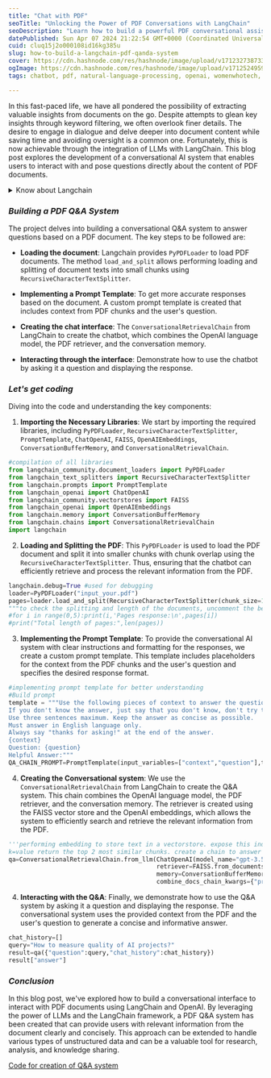```yaml
---
title: "Chat with PDF"
seoTitle: "Unlocking the Power of PDF Conversations with LangChain"
seoDescription: "Learn how to build a powerful PDF conversational assistant using the LangChain framework. Seamlessly retrieve and integrate information from PDF documents."
datePublished: Sun Apr 07 2024 21:22:54 GMT+0000 (Coordinated Universal Time)
cuid: cluq15j2o000108id16kg385u
slug: how-to-build-a-langchain-pdf-qanda-system
cover: https://cdn.hashnode.com/res/hashnode/image/upload/v1712327387338/e21232bb-6cce-41de-9a22-371c3de5004c.jpeg
ogImage: https://cdn.hashnode.com/res/hashnode/image/upload/v1712524959664/75972b0b-8be4-42fa-abf5-794b878ad858.jpeg
tags: chatbot, pdf, natural-language-processing, openai, womenwhotech, conversational-ai, promptengineering, chat-gpt, question-answering, langchain, llm-retrieval, openai-api, openai-llms-langchain-promttemplate-promptengineering-python, gpt35

---
```


In this fast-paced life, we have all pondered the possibility of extracting valuable insights from documents on the go. Despite attempts to glean key insights through keyword filtering, we often overlook finer details. The desire to engage in dialogue and delve deeper into document content while saving time and avoiding oversight is a common one. Fortunately, this is now achievable through the integration of LLMs with LangChain. This blog post explores the development of a conversational AI system that enables users to interact with and pose questions directly about the content of PDF documents.

<details data-node-type="hn-details-summary"><summary>Know about Langchain</summary><div data-type="detailsContent">A framework that allows one to seamlessly build applications using LLMs. It simplifies the LLM application lifecycle from development, productionizing and deployment. It offers components for document loading, text splitting, prompting, retrieval, memory management, and chain building. By using LangChain, you can focus on the high-level logic of your application, rather than the low-level details of interacting with the LLM.</div></details>

### ***Building a PDF Q&A System***

The project delves into building a conversational Q&A system to answer questions based on a PDF document. The key steps to be followed are:

* **Loading the document**: Langchain provides `PyPDFLoader` to load PDF documents. The method `load_and_split` allows performing loading and splitting of document texts into small chunks using `RecursiveCharacterTextSplitter`.
    
* **Implementing a Prompt Template**: To get more accurate responses based on the document. A custom prompt template is created that includes context from PDF chunks and the user's question.
    
* **Creating the chat interface**: The `ConversationalRetrievalChain` from LangChain to create the chatbot, which combines the OpenAI language model, the PDF retriever, and the conversation memory.
    
* **Interacting through the interface**: Demonstrate how to use the chatbot by asking it a question and displaying the response.
    

### ***Let's get coding***

Diving into the code and understanding the key components:

1. **Importing the Necessary Libraries**: We start by importing the required libraries, including `PyPDFLoader`, `RecursiveCharacterTextSplitter`, `PromptTemplate`, `ChatOpenAI`, `FAISS`, `OpenAIEmbeddings`, `ConversationBufferMemory`, and `ConversationalRetrievalChain`.
    

```python
#compilation of all libraries
from langchain_community.document_loaders import PyPDFLoader
from langchain_text_splitters import RecursiveCharacterTextSplitter
from langchain.prompts import PromptTemplate
from langchain_openai import ChatOpenAI
from langchain_community.vectorstores import FAISS
from langchain_openai import OpenAIEmbeddings
from langchain.memory import ConversationBufferMemory
from langchain.chains import ConversationalRetrievalChain
import langchain
```

2. **Loading and Splitting the PDF**: This `PyPDFLoader` is used to load the PDF document and split it into smaller chunks with chunk overlap using the `RecursiveCharacterTextSplitter`. Thus, ensuring that the chatbot can efficiently retrieve and process the relevant information from the PDF.
    

```python
langchain.debug=True #used for debugging
loader=PyPDFLoader("input_your.pdf")
pages=loader.load_and_split(RecursiveCharacterTextSplitter(chunk_size=1000,chunk_overlap=100,length_function=len,is_separator_regex=False))
"""to check the splitting and length of the documents, uncomment the below lines."""
#for i in range(0,5):print(i,'Pages response:\n',pages[i])
#print("Total length of pages:",len(pages))
```

3. **Implementing the Prompt Template**: To provide the conversational AI system with clear instructions and formatting for the responses, we create a custom prompt template. This template includes placeholders for the context from the PDF chunks and the user's question and specifies the desired response format.
    

```python
#implementing prompt template for better understanding
#Build prompt
template = """Use the following pieces of context to answer the question at the end.
If you don't know the answer, just say that you don't know, don't try to make up an answer.
Use three sentences maximum. Keep the answer as concise as possible.
Must answer in English language only.
Always say "thanks for asking!" at the end of the answer.
{context}
Question: {question}
Helpful Answer:"""
QA_CHAIN_PROMPT=PromptTemplate(input_variables=["context","question"],template=template)
```

4. **Creating the Conversational system**: We use the `ConversationalRetrievalChain` from LangChain to create the Q&A system. This chain combines the OpenAI language model, the PDF retriever, and the conversation memory. The retriever is created using the FAISS vector store and the OpenAI embeddings, which allows the system to efficiently search and retrieve the relevant information from the PDF.
    

```python
'''performing embedding to store text in a vectorstore. expose this index in a retriever interface
k=value return the top 2 most similar chunks. create a chain to answer questions'''
qa=ConversationalRetrievalChain.from_llm(ChatOpenAI(model_name="gpt-3.5-turbo-0613",temperature=0,openai_api_key="YOUR_API_KEY"),
                                         retriever=FAISS.from_documents(pages, OpenAIEmbeddings(openai_api_key="YOUR_API_KEY")).as_retriever(search_type="similarity",search_kwargs={"k":2}),
                                         memory=ConversationBufferMemory(k=5,memory_key="chat_history",return_messages=True),
                                         combine_docs_chain_kwargs={"prompt":QA_CHAIN_PROMPT},verbose=True)
```

4. **Interacting with the Q&A**: Finally, we demonstrate how to use the Q&A system by asking it a question and displaying the response. The conversational system uses the provided context from the PDF and the user's question to generate a concise and informative answer.
    

```python
chat_history=[]
query="How to measure quality of AI projects?"
result=qa({"question":query,"chat_history":chat_history})
result["answer"]
```

### ***Conclusion***

In this blog post, we've explored how to build a conversational interface to interact with PDF documents using LangChain and OpenAI. By leveraging the power of LLMs and the LangChain framework, a PDF Q&A system has been created that can provide users with relevant information from the document clearly and concisely. This approach can be extended to handle various types of unstructured data and can be a valuable tool for research, analysis, and knowledge sharing.

[Code for creation of Q&A system](https://github.com/jahnvisikligar/NLP_projects/blob/main/Chat_with_PDF/chat_with_pdf_langchain.py)